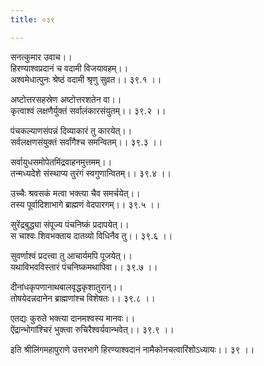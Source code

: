 ```yaml
---
title: ०३९

---
```

सनत्कुमार उवाच।।  
हिरण्याश्वप्रदानं च वदामी विजयावहम्।।  
अश्वमेधात्पुनः श्रेष्ठं वदामी श्रृणु सुव्रत।। ३९.१ ।।  
  
अष्टोत्तरसहस्रेण अष्टोत्तरशतेन वा।।  
कृत्वाश्वं लक्षणैर्युक्तं सर्वालंकारसंयुतम्।। ३९.२ ।।  
  
पंचकल्याणसंपन्नं दिव्याकारं तु कारयेत्।।  
सर्वलक्षणसंयुक्तं सर्वांगैश्च समन्वितम्।। ३९.३ ।।  
  
सर्वायुधसमोपेतमिंद्रवाहनमुत्तमम्।।  
तन्मध्यदेशे संस्थाप्य तुरंगं स्वगुणान्वितम्।। ३९.४ ।।  
  
उच्चैः श्रवसकं मत्वा भक्त्या चैव समर्चयेत्।।  
तस्य पूर्वादिशाभागे ब्राह्मणं वेदपारगम्।। ३९.५ ।।  
  
सुरेंद्रबुद्ध्या संपूज्य पंचनिष्कं प्रदापयेत्।।  
स चाश्वः शिवभक्ताय दातव्यो विधिनैव तु।। ३९.६ ।।  
  
सुवर्णाश्वं प्रदत्त्वा तु आचार्यमपि पूजयेत्।।  
यथाविभवविस्तारं पंचनिष्कमथापिवा।। ३९.७ ।।  
  
दीनांधकृपणानाथबालवृद्धकृशातुरान्।।  
तोषयेदन्नदानेन ब्राह्मणांश्च विशेषतः।। ३९.८ ।।  
  
एतद्यः कुरुते भक्त्या दानमश्वस्य मानवः।।  
ऐंद्रान्भोगांश्चिरं भुक्त्वा रुचिरैश्वर्यवान्भवेत्।। ३९.९ ।।  
  
इति श्रीलिंगमहापुराणे उत्तरभागे हिरण्याश्वदानं नामैकोनचत्वारिंशोऽध्यायः।। ३९ ।।